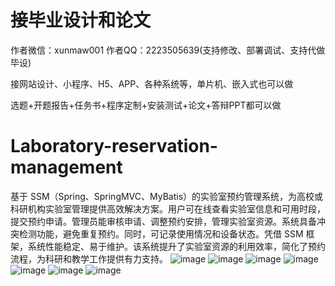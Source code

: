 # 接毕业设计和论文
作者微信：xunmaw001  作者QQ：2223505639(支持修改、部署调试、支持代做毕设)

接网站设计、小程序、H5、APP、各种系统等，单片机、嵌入式也可以做

选题+开题报告+任务书+程序定制+安装测试+论文+答辩PPT都可以做
# Laboratory-reservation-management
基于 SSM（Spring、SpringMVC、MyBatis）的实验室预约管理系统，为高校或科研机构实验室管理提供高效解决方案。用户可在线查看实验室信息和可用时段，提交预约申请。管理员能审核申请、调整预约安排，管理实验室资源。系统具备冲突检测功能，避免重复预约。同时，可记录使用情况和设备状态。凭借 SSM 框架，系统性能稳定、易于维护。该系统提升了实验室资源的利用效率，简化了预约流程，为科研和教学工作提供有力支持。 
![image](https://github.com/user-attachments/assets/99894e1c-df3c-49e3-9fa8-e7c0c3f2dc68)
![image](https://github.com/user-attachments/assets/f86373a1-14bc-4929-b89b-381b26085c75)
![image](https://github.com/user-attachments/assets/bf4f3f84-10fe-48d7-ac04-bd5caa08cca0)
![image](https://github.com/user-attachments/assets/7f725652-dcef-4a4d-938e-8b5bd3bfacb7)
![image](https://github.com/user-attachments/assets/f4d2f92c-22b1-4804-a03e-15145272bbb0)
![image](https://github.com/user-attachments/assets/804d9fbb-999a-4dde-af44-f14f910ef9c6)
![image](https://github.com/user-attachments/assets/e29cfd0f-c524-4f03-a261-83e1d0c085a8)
